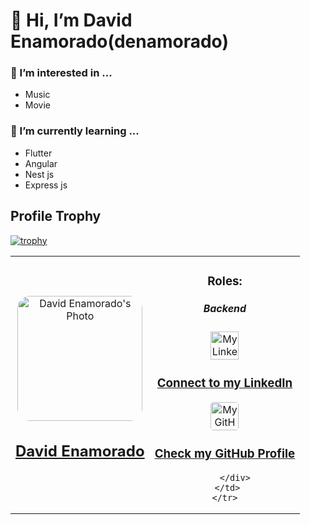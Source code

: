 # 👋 Hi, I’m David Enamorado(denamorado)
### 👀 I’m interested in ...
- Music
- Movie
### 🌱 I’m currently learning ...
- Flutter
- Angular
- Nest js
- Express js

## Profile Trophy
[![trophy](https://github-profile-trophy.vercel.app/?username=turyfay&row=1&column=4&theme=dracula)](https://github.com/ryo-ma/github-profile-trophy)


<table style="width:100%">
 
   
  
  <tr>
    <td>
        <div align="center">
            <a href="https://github.com/Turyfay" target="_blank" rel="author">
                <img src="https://avatars2.githubusercontent.com/u/39543882?s=460&v=4" style="border-radius: 10%; min-width: 100px;" alt="David Enamorado's Photo"                      width="200px">
            </a>
            <h2>
                <a href="https://github.com/Turyfay" target="_blank" rel="author">
                    David Enamorado
                </a>
            </h2>
        </div>
    </td>
    <td>
        <div align="center">
            <h3>Roles: </h3>
            <h5>Backend</h5>
             <a href="https://www.linkedin.com/in/denamorado/" target="_blank" rel="author">
                  <img src="https://img.icons8.com/color/48/000000/linkedin.png" alt="My Linkedin" height="45px">
                  <h3>
                      Connect to my LinkedIn
                  </h3>
              </a>
            <a href="https://github.com/Turyfay" target="_blank" rel="author">
                <img src="https://img.icons8.com/color/48/000000/github--v1.png" 
                style="border-radius: 10%" alt="My GitHub" height="45px">
                <h3>
                    Check my GitHub Profile
                </h3>
            </a>
          
        </div>
     </td>
    </tr>
 

</table> 
